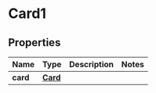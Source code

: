 

# Card1


## Properties

| Name | Type | Description | Notes |
|------------ | ------------- | ------------- | -------------|
|**card** | [**Card**](Card.md) |  |  |



